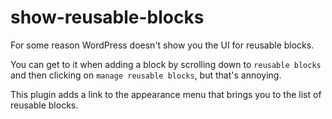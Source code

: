 # show-reusable-blocks

For some reason WordPress doesn't show you the UI for reusable blocks.

You can get to it when adding a block by scrolling down to `reusable blocks` and then clicking on `manage reusable blocks`, but that's annoying.

This plugin adds a link to the appearance menu that brings you to the list of reusable blocks.
